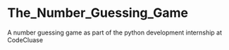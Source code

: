 # The_Number_Guessing_Game
A number guessing game as part of the python development internship at CodeCluase
